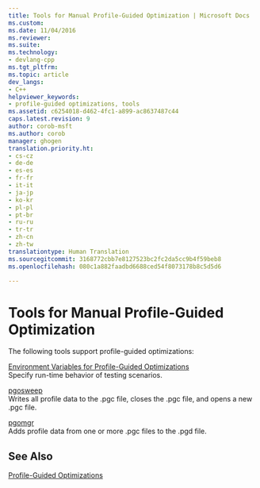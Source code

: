 ```yaml
---
title: Tools for Manual Profile-Guided Optimization | Microsoft Docs
ms.custom: 
ms.date: 11/04/2016
ms.reviewer: 
ms.suite: 
ms.technology:
- devlang-cpp
ms.tgt_pltfrm: 
ms.topic: article
dev_langs:
- C++
helpviewer_keywords:
- profile-guided optimizations, tools
ms.assetid: c6254018-d462-4fc1-a899-ac8637487c44
caps.latest.revision: 9
author: corob-msft
ms.author: corob
manager: ghogen
translation.priority.ht:
- cs-cz
- de-de
- es-es
- fr-fr
- it-it
- ja-jp
- ko-kr
- pl-pl
- pt-br
- ru-ru
- tr-tr
- zh-cn
- zh-tw
translationtype: Human Translation
ms.sourcegitcommit: 3168772cbb7e8127523bc2fc2da5cc9b4f59beb8
ms.openlocfilehash: 080c1a882faadbd6688ced54f8073178b8c5d5d6

---
```

# Tools for Manual Profile-Guided Optimization
The following tools support profile-guided optimizations:  
  
 [Environment Variables for Profile-Guided Optimizations](../../build/reference/environment-variables-for-profile-guided-optimizations.md)  
 Specify run-time behavior of testing scenarios.  
  
 [pgosweep](../../build/reference/pgosweep.md)  
 Writes all profile data to the .pgc file, closes the .pgc file, and opens a new .pgc file.  
  
 [pgomgr](../../build/reference/pgomgr.md)  
 Adds profile data from one or more .pgc files to the .pgd file.  
  
## See Also  
 [Profile-Guided Optimizations](../../build/reference/profile-guided-optimizations.md)


<!--HONumber=Jan17_HO2-->


